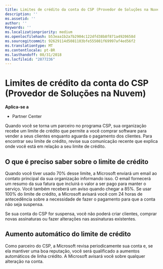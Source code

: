 ```yaml
---
title: Limites de crédito da conta do CSP (Provedor de Soluções na Nuvem) | Partner Center
description: ''
ms.assetid: ''
author: ''
Keywords: ''
ms.localizationpriority: medium
ms.openlocfilehash: b53eaa1b2a7b2904c122dfd38b8f871a4920658d
ms.sourcegitcommit: 92629114d5081103bfe555081f69997af4ed56f2
ms.translationtype: MT
ms.contentlocale: pt-BR
ms.lasthandoff: 08/31/2018
ms.locfileid: "2877236"
---
```

# <a name="cloud-solution-provider-csp-account-credit-limits"></a>Limites de crédito da conta do CSP (Provedor de Soluções na Nuvem)

**Aplica-se a**

- Partner Center

Quando você se torna um parceiro no programa CSP, sua organização recebe um limite de crédito que permite a você comprar software para vender a seus clientes enquanto aguarda o pagamento dos clientes. Para encontrar seu limite de crédito, revise sua comunicação recente que explica onde você está em relação a seu limite de crédito.  

## <a name="what-you-need-to-know-about-your-credit-limit"></a>O que é preciso saber sobre o limite de crédito

Quando você tiver usado 70% desse limite, a Microsoft enviará um email ao contato principal da sua organização informando isso. O email fornecerá um resumo da sua fatura que incluirá o valor a ser pago para manter o serviço. Você também receberá um aviso quando chegar a 85%. Se usar 100% do limite de crédito, a Microsoft avisará você com 24 horas de antecedência sobre a necessidade de fazer o pagamento para que a conta não seja suspensa. 

Se sua conta do CSP for suspensa, você não poderá criar clientes, comprar novas assinaturas ou fazer alterações nas assinaturas existentes.

## <a name="automatic-credit-limit-increase"></a>Aumento automático do limite de crédito

Como parceiro do CSP, a Microsoft revisa periodicamente sua conta e, se ela mantiver uma boa reputação, você será qualificado a aumentos automáticos de linha crédito. A Microsoft avisará você sobre qualquer alteração na conta. 